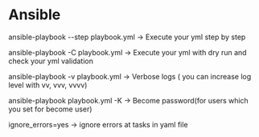 # Ansible

ansible-playbook --step playbook.yml -> Execute your yml step by step

ansible-playbook -C playbook.yml -> Execute your yml with dry run and check your yml validation

ansible-playbook -v playbook.yml -> Verbose logs ( you can increase log level with vv, vvv, vvvv)

ansible-playbook playbook.yml -K -> Become password(for users which you set for become user)

ignore_errors=yes -> ignore errors at tasks in yaml file
